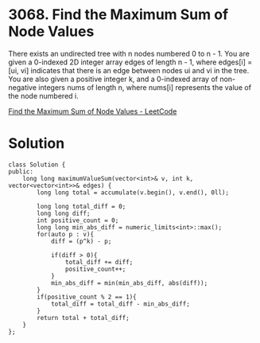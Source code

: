 # 3068. Find the Maximum Sum of Node Values

There exists an undirected tree with n nodes numbered 0 to n - 1. You are given a 0-indexed 2D integer array edges of length n - 1, where edges[i] = [ui, vi] indicates that there is an edge between nodes ui and vi in the tree. You are also given a positive integer k, and a 0-indexed array of non-negative integers nums of length n, where nums[i] represents the value of the node numbered i.

[Find the Maximum Sum of Node Values - LeetCode](https://leetcode.com/problems/find-the-maximum-sum-of-node-values/)

# Solution
```
class Solution {
public:
    long long maximumValueSum(vector<int>& v, int k, vector<vector<int>>& edges) {
        long long total = accumulate(v.begin(), v.end(), 0ll);
        
        long long total_diff = 0;
        long long diff;
        int positive_count = 0;
        long long min_abs_diff = numeric_limits<int>::max();
        for(auto p : v){
            diff = (p^k) - p;
            
            if(diff > 0){
                total_diff += diff;
                positive_count++;
            }
            min_abs_diff = min(min_abs_diff, abs(diff));
        }
        if(positive_count % 2 == 1){
            total_diff = total_diff - min_abs_diff;
        }
        return total + total_diff;
    }
};
```